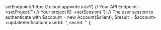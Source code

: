 <?php

use Appwrite\Client;
use Appwrite\Services\Account;

$client = (new Client())
    ->setEndpoint('https://<REGION>.cloud.appwrite.io/v1') // Your API Endpoint
    ->setProject('<YOUR_PROJECT_ID>') // Your project ID
    ->setSession(''); // The user session to authenticate with

$account = new Account($client);

$result = $account->updateVerification(
    userId: '<USER_ID>',
    secret: '<SECRET>'
);